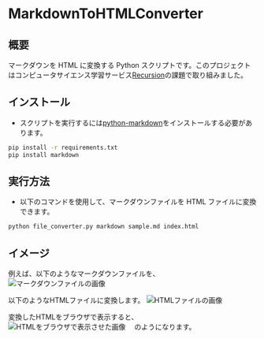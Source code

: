 # MarkdownToHTMLConverter

## 概要

マークダウンを HTML に変換する Python スクリプトです。このプロジェクトはコンピュータサイエンス学習サービス[Recursion](https://recursion.example.com)の課題で取り組みました。

## インストール

- スクリプトを実行するには[python-markdown](https://pypi.org/project/Markdown/)をインストールする必要があります。

```sh
pip install -r requirements.txt
pip install markdown
```

## 実行方法

- 以下のコマンドを使用して、マークダウンファイルを HTML ファイルに変換できます。

```sh
python file_converter.py markdown sample.md index.html
```

## イメージ

例えば、以下のようなマークダウンファイルを、
![マークダウンファイルの画像](https://github.com/kazukisasajima/MarkdownToHTMLConverter/assets/99520758/1eb89d04-775a-48c3-93de-9b0b1ed1c4a7)


以下のようなHTMLファイルに変換します。
![HTMLファイルの画像](https://github.com/kazukisasajima/MarkdownToHTMLConverter/assets/99520758/69479408-142d-41fc-add5-4997d341cf0e)

変換したHTMLをブラウザで表示すると、
![HTMLをブラウザで表示させた画像](https://github.com/kazukisasajima/MarkdownToHTMLConverter/assets/99520758/c5ce365a-104d-4599-9a93-ff9debc4ed02)　
のようになります。
